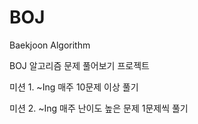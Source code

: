 # BOJ
Baekjoon Algorithm 

BOJ 알고리즘 문제 풀어보기 프로젝트

  미션 1. ~Ing
    매주 10문제 이상 풀기
  
  미션 2. ~Ing
    매주 난이도 높은 문제 1문제씩 풀기
